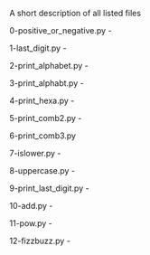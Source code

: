 A short description of all listed files

0-positive_or_negative.py - 

1-last_digit.py - 

2-print_alphabet.py - 

3-print_alphabt.py - 

4-print_hexa.py - 

5-print_comb2.py -

6-print_comb3.py

7-islower.py - 

8-uppercase.py - 

9-print_last_digit.py - 

10-add.py - 

11-pow.py - 

12-fizzbuzz.py - 
